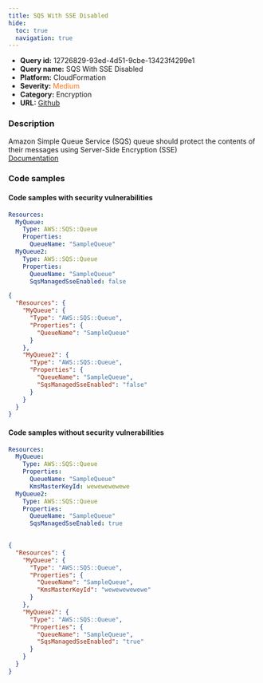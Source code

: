 ```yaml
---
title: SQS With SSE Disabled
hide:
  toc: true
  navigation: true
---
```


<style>
  .highlight .hll {
    background-color: #ff171742;
  }
  .md-content {
    max-width: 1100px;
    margin: 0 auto;
  }
</style>

-   **Query id:** 12726829-93ed-4d51-9cbe-13423f4299e1
-   **Query name:** SQS With SSE Disabled
-   **Platform:** CloudFormation
-   **Severity:** <span style="color:#ff7213">Medium</span>
-   **Category:** Encryption
-   **URL:** [Github](https://github.com/Checkmarx/kics/tree/master/assets/queries/cloudFormation/aws/sqs_with_sse_disabled)

### Description
Amazon Simple Queue Service (SQS) queue should protect the contents of their messages using Server-Side Encryption (SSE)<br>
[Documentation](https://docs.aws.amazon.com/AWSCloudFormation/latest/UserGuide/aws-properties-sqs-queues.html#aws-sqs-queue-kmsmasterkeyid)

### Code samples
#### Code samples with security vulnerabilities
```yaml title="Positive test num. 1 - yaml file" hl_lines="8 4"
Resources:
  MyQueue:
    Type: AWS::SQS::Queue
    Properties:
      QueueName: "SampleQueue"
  MyQueue2:
    Type: AWS::SQS::Queue
    Properties:
      QueueName: "SampleQueue"
      SqsManagedSseEnabled: false

```
```json title="Positive test num. 2 - json file" hl_lines="11 5"
{
  "Resources": {
    "MyQueue": {
      "Type": "AWS::SQS::Queue",
      "Properties": {
        "QueueName": "SampleQueue"
      }
    },
    "MyQueue2": {
      "Type": "AWS::SQS::Queue",
      "Properties": {
        "QueueName": "SampleQueue",
        "SqsManagedSseEnabled": "false"
      }
    }
  }
}

```


#### Code samples without security vulnerabilities
```yaml title="Negative test num. 1 - yaml file"
Resources:
  MyQueue:
    Type: AWS::SQS::Queue
    Properties:
      QueueName: "SampleQueue"
      KmsMasterKeyId: wewewewewewe
  MyQueue2:
    Type: AWS::SQS::Queue
    Properties:
      QueueName: "SampleQueue"
      SqsManagedSseEnabled: true
      
```
```json title="Negative test num. 2 - json file"
{
  "Resources": {
    "MyQueue": {
      "Type": "AWS::SQS::Queue",
      "Properties": {
        "QueueName": "SampleQueue",
        "KmsMasterKeyId": "wewewewewewe"
      }
    },
    "MyQueue2": {
      "Type": "AWS::SQS::Queue",
      "Properties": {
        "QueueName": "SampleQueue",
        "SqsManagedSseEnabled": "true"
      }
    }
  }
}

```
